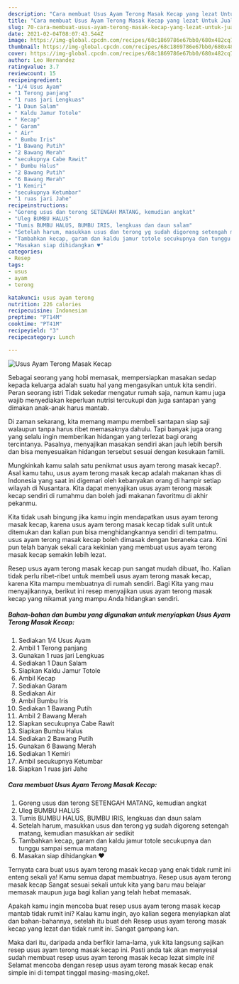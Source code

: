 ```yaml
---
description: "Cara membuat Usus Ayam Terong Masak Kecap yang lezat Untuk Jualan"
title: "Cara membuat Usus Ayam Terong Masak Kecap yang lezat Untuk Jualan"
slug: 70-cara-membuat-usus-ayam-terong-masak-kecap-yang-lezat-untuk-jualan
date: 2021-02-04T08:07:43.544Z
image: https://img-global.cpcdn.com/recipes/68c1869786e67bb0/680x482cq70/usus-ayam-terong-masak-kecap-foto-resep-utama.jpg
thumbnail: https://img-global.cpcdn.com/recipes/68c1869786e67bb0/680x482cq70/usus-ayam-terong-masak-kecap-foto-resep-utama.jpg
cover: https://img-global.cpcdn.com/recipes/68c1869786e67bb0/680x482cq70/usus-ayam-terong-masak-kecap-foto-resep-utama.jpg
author: Leo Hernandez
ratingvalue: 3.7
reviewcount: 15
recipeingredient:
- "1/4 Usus Ayam"
- "1 Terong panjang"
- "1 ruas jari Lengkuas"
- "1 Daun Salam"
- " Kaldu Jamur Totole"
- " Kecap"
- " Garam"
- " Air"
- " Bumbu Iris"
- "1 Bawang Putih"
- "2 Bawang Merah"
- "secukupnya Cabe Rawit"
- " Bumbu Halus"
- "2 Bawang Putih"
- "6 Bawang Merah"
- "1 Kemiri"
- "secukupnya Ketumbar"
- "1 ruas jari Jahe"
recipeinstructions:
- "Goreng usus dan terong SETENGAH MATANG, kemudian angkat"
- "Uleg BUMBU HALUS"
- "Tumis BUMBU HALUS, BUMBU IRIS, lengkuas dan daun salam"
- "Setelah harum, masukkan usus dan terong yg sudah digoreng setengah matang, kemudian masukkan air sedikit"
- "Tambahkan kecap, garam dan kaldu jamur totole secukupnya dan tunggu sampai semua matang"
- "Masakan siap dihidangkan ♥️"
categories:
- Resep
tags:
- usus
- ayam
- terong

katakunci: usus ayam terong 
nutrition: 226 calories
recipecuisine: Indonesian
preptime: "PT14M"
cooktime: "PT41M"
recipeyield: "3"
recipecategory: Lunch

---
```



![Usus Ayam Terong Masak Kecap](https://img-global.cpcdn.com/recipes/68c1869786e67bb0/680x482cq70/usus-ayam-terong-masak-kecap-foto-resep-utama.jpg)

Sebagai seorang yang hobi memasak, mempersiapkan masakan sedap kepada keluarga adalah suatu hal yang mengasyikan untuk kita sendiri. Peran seorang istri Tidak sekedar mengatur rumah saja, namun kamu juga wajib menyediakan keperluan nutrisi tercukupi dan juga santapan yang dimakan anak-anak harus mantab.

Di zaman  sekarang, kita memang mampu membeli santapan siap saji walaupun tanpa harus ribet memasaknya dahulu. Tapi banyak juga orang yang selalu ingin memberikan hidangan yang terlezat bagi orang tercintanya. Pasalnya, menyajikan masakan sendiri akan jauh lebih bersih dan bisa menyesuaikan hidangan tersebut sesuai dengan kesukaan famili. 



Mungkinkah kamu salah satu penikmat usus ayam terong masak kecap?. Asal kamu tahu, usus ayam terong masak kecap adalah makanan khas di Indonesia yang saat ini digemari oleh kebanyakan orang di hampir setiap wilayah di Nusantara. Kita dapat menyajikan usus ayam terong masak kecap sendiri di rumahmu dan boleh jadi makanan favoritmu di akhir pekanmu.

Kita tidak usah bingung jika kamu ingin mendapatkan usus ayam terong masak kecap, karena usus ayam terong masak kecap tidak sulit untuk ditemukan dan kalian pun bisa menghidangkannya sendiri di tempatmu. usus ayam terong masak kecap boleh dimasak dengan beraneka cara. Kini pun telah banyak sekali cara kekinian yang membuat usus ayam terong masak kecap semakin lebih lezat.

Resep usus ayam terong masak kecap pun sangat mudah dibuat, lho. Kalian tidak perlu ribet-ribet untuk membeli usus ayam terong masak kecap, karena Kita mampu membuatnya di rumah sendiri. Bagi Kita yang mau menyajikannya, berikut ini resep menyajikan usus ayam terong masak kecap yang nikamat yang mampu Anda hidangkan sendiri.

<!--inarticleads1-->

##### Bahan-bahan dan bumbu yang digunakan untuk menyiapkan Usus Ayam Terong Masak Kecap:

1. Sediakan 1/4 Usus Ayam
1. Ambil 1 Terong panjang
1. Gunakan 1 ruas jari Lengkuas
1. Sediakan 1 Daun Salam
1. Siapkan  Kaldu Jamur Totole
1. Ambil  Kecap
1. Sediakan  Garam
1. Sediakan  Air
1. Ambil  Bumbu Iris
1. Sediakan 1 Bawang Putih
1. Ambil 2 Bawang Merah
1. Siapkan secukupnya Cabe Rawit
1. Siapkan  Bumbu Halus
1. Sediakan 2 Bawang Putih
1. Gunakan 6 Bawang Merah
1. Sediakan 1 Kemiri
1. Ambil secukupnya Ketumbar
1. Siapkan 1 ruas jari Jahe




<!--inarticleads2-->

##### Cara membuat Usus Ayam Terong Masak Kecap:

1. Goreng usus dan terong SETENGAH MATANG, kemudian angkat
1. Uleg BUMBU HALUS
1. Tumis BUMBU HALUS, BUMBU IRIS, lengkuas dan daun salam
1. Setelah harum, masukkan usus dan terong yg sudah digoreng setengah matang, kemudian masukkan air sedikit
1. Tambahkan kecap, garam dan kaldu jamur totole secukupnya dan tunggu sampai semua matang
1. Masakan siap dihidangkan ♥️




Ternyata cara buat usus ayam terong masak kecap yang enak tidak rumit ini enteng sekali ya! Kamu semua dapat membuatnya. Resep usus ayam terong masak kecap Sangat sesuai sekali untuk kita yang baru mau belajar memasak maupun juga bagi kalian yang telah hebat memasak.

Apakah kamu ingin mencoba buat resep usus ayam terong masak kecap mantab tidak rumit ini? Kalau kamu ingin, ayo kalian segera menyiapkan alat dan bahan-bahannya, setelah itu buat deh Resep usus ayam terong masak kecap yang lezat dan tidak rumit ini. Sangat gampang kan. 

Maka dari itu, daripada anda berfikir lama-lama, yuk kita langsung sajikan resep usus ayam terong masak kecap ini. Pasti anda tak akan menyesal sudah membuat resep usus ayam terong masak kecap lezat simple ini! Selamat mencoba dengan resep usus ayam terong masak kecap enak simple ini di tempat tinggal masing-masing,oke!.

